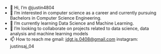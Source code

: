 - 👋 Hi, I’m @justin4804
- 👀 I’m interested in computer science as a career and currently pursuing Bachelors in Computer Science Engineering.
-  🌱 I’m currently learning Data Science and Machine Learning.
- 💞️ I’m looking to collaborate on projects related to data science, data analysis and machine learning models
- 📫 How to reach me gmail: jdgt.js.0408@gmail.com
                  instagram: justinsaj_04

<!---
justin4804/justin4804 is a ✨ special ✨ repository because its `README.md` (this file) appears on your GitHub profile.
You can click the Preview link to take a look at your changes.
--->
